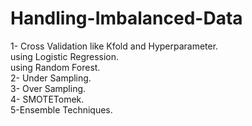 # Handling-Imbalanced-Data

1- Cross Validation like Kfold and Hyperparameter.  
             using Logistic Regression.   
             using Random Forest.  
2- Under Sampling.  
3- Over Sampling.  
4- SMOTETomek.  
5-Ensemble Techniques.  
